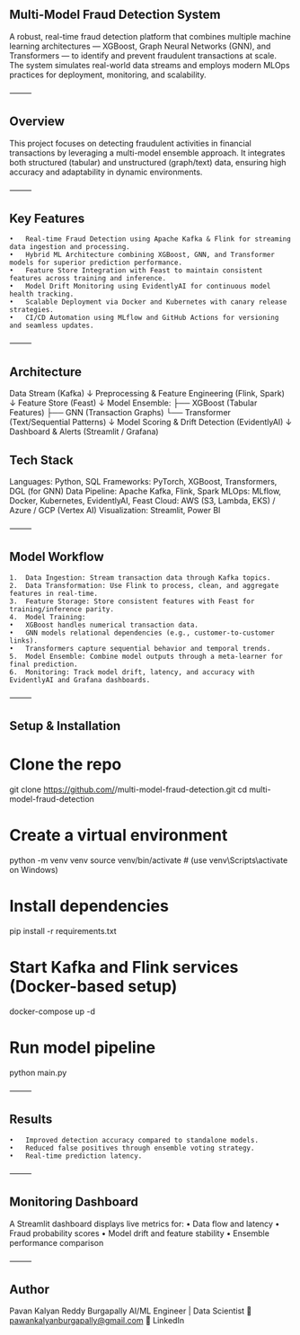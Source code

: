
## Multi-Model Fraud Detection System

A robust, real-time fraud detection platform that combines multiple machine learning architectures — XGBoost, Graph Neural Networks (GNN), and Transformers — to identify and prevent fraudulent transactions at scale. The system simulates real-world data streams and employs modern MLOps practices for deployment, monitoring, and scalability.

⸻

## Overview

This project focuses on detecting fraudulent activities in financial transactions by leveraging a multi-model ensemble approach. It integrates both structured (tabular) and unstructured (graph/text) data, ensuring high accuracy and adaptability in dynamic environments.

⸻

## Key Features
	•	Real-time Fraud Detection using Apache Kafka & Flink for streaming data ingestion and processing.
	•	Hybrid ML Architecture combining XGBoost, GNN, and Transformer models for superior prediction performance.
	•	Feature Store Integration with Feast to maintain consistent features across training and inference.
	•	Model Drift Monitoring using EvidentlyAI for continuous model health tracking.
	•	Scalable Deployment via Docker and Kubernetes with canary release strategies.
	•	CI/CD Automation using MLflow and GitHub Actions for versioning and seamless updates.

⸻

## Architecture

Data Stream (Kafka) 
        ↓
Preprocessing & Feature Engineering (Flink, Spark)
        ↓
Feature Store (Feast)
        ↓
Model Ensemble:
   ├── XGBoost (Tabular Features)
   ├── GNN (Transaction Graphs)
   └── Transformer (Text/Sequential Patterns)
        ↓
Model Scoring & Drift Detection (EvidentlyAI)
        ↓
Dashboard & Alerts (Streamlit / Grafana)


## Tech Stack

Languages: Python, SQL
Frameworks: PyTorch, XGBoost, Transformers, DGL (for GNN)
Data Pipeline: Apache Kafka, Flink, Spark
MLOps: MLflow, Docker, Kubernetes, EvidentlyAI, Feast
Cloud: AWS (S3, Lambda, EKS) / Azure / GCP (Vertex AI)
Visualization: Streamlit, Power BI

⸻

## Model Workflow
	1.	Data Ingestion: Stream transaction data through Kafka topics.
	2.	Data Transformation: Use Flink to process, clean, and aggregate features in real-time.
	3.	Feature Storage: Store consistent features with Feast for training/inference parity.
	4.	Model Training:
	•	XGBoost handles numerical transaction data.
	•	GNN models relational dependencies (e.g., customer-to-customer links).
	•	Transformers capture sequential behavior and temporal trends.
	5.	Model Ensemble: Combine model outputs through a meta-learner for final prediction.
	6.	Monitoring: Track model drift, latency, and accuracy with EvidentlyAI and Grafana dashboards.

⸻

## Setup & Installation

# Clone the repo
git clone https://github.com/<your-username>/multi-model-fraud-detection.git
cd multi-model-fraud-detection

# Create a virtual environment
python -m venv venv
source venv/bin/activate  # (use venv\Scripts\activate on Windows)

# Install dependencies
pip install -r requirements.txt

# Start Kafka and Flink services (Docker-based setup)
docker-compose up -d

# Run model pipeline
python main.py


⸻

## Results
	•	Improved detection accuracy compared to standalone models.
	•	Reduced false positives through ensemble voting strategy.
	•	Real-time prediction latency.
⸻

## Monitoring Dashboard

A Streamlit dashboard displays live metrics for:
	•	Data flow and latency
	•	Fraud probability scores
	•	Model drift and feature stability
	•	Ensemble performance comparison

⸻

## Author

Pavan Kalyan Reddy Burgapally
AI/ML Engineer | Data Scientist
📧 pawankalyanburgapally@gmail.com
🔗 LinkedIn

